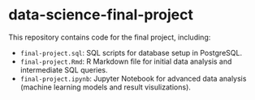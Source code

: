 # data-science-final-project
This repository contains code for the final project, including:
- `final-project.sql`: SQL scripts for database setup in PostgreSQL.
- `final-project.Rmd`: R Markdown file for initial data analysis and intermediate SQL queries.
- `final-project.ipynb`: Jupyter Notebook for advanced data analysis (machine learning models and result visulizations).
